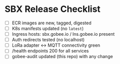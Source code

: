 # SBX Release Checklist

- [ ] ECR images are new, tagged, digested
- [ ] K8s manifests updated (no `latest`)
- [ ] Ingress hosts: sbx.gobee.io / lns.gobee.io present
- [ ] Auth redirects tested (no localhost)
- [ ] LoRa adapter ↔ MQTT connectivity green
- [ ] /health endpoints 200 for all services
- [ ] gobee-audit updated (this repo) with any change